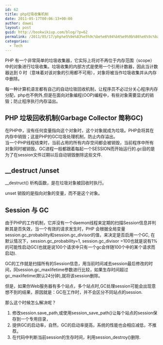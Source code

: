 ```yaml
---
id: 62
title: php垃圾收集机制
date: 2011-05-17T00:06:13+00:00
author: dawei
layout: post
guid: http://bookwikiup.com/blog/?p=62
permalink: /2011/05/17/php%e5%9e%83%e5%9c%be%e6%94%b6%e9%9b%86%e6%9c%ba%e5%88%b6/
categories:
  - Tech
---
```


PHP 有一个非常简单的垃圾收集器，它实际上将对不再位于内存范围（scope）中的对象进行垃圾收集。垃圾收集的内部方式是使用一个引用计数器，因此当计数器达到 0 时（意味着对该对象的引用都不可用），对象将被当作垃圾收集并从内存中删除。  

每一种计算机语言都有自己的自动垃圾回收机制，让程序员不必过分关心程序内存分配，php也不例外,但是在面向对象编程(OOP)编程中，有些对象需要显式的销毁；防止程序执行内存溢出。  

## PHP 垃圾回收机制(Garbage Collector 简称GC)  

在PHP中，没有任何变量指向这个对象时，这个对象就成为垃圾。PHP会将其在内存中销毁；这是PHP的GC垃圾处理机制，防止内存溢出。  
当一个PHP线程结束时，当前占用的所有内存空间都会被销毁，当前程序中所有对象同时被销毁。GC进程一般都跟着每起一个SESSION而开始运行的.gc目的是为了在session文件过期以后自动销毁删除这些文件.  

## __destruct /unset  

__destruct() 析构函数，是在垃圾对象被回收时执行。  

unset 销毁的是指向对象的变量，而不是这个对象。  
##  Session 与 GC  
由于PHP的工作机制，它并没有一个daemon线程来定期的扫描Session信息并判断其是否失效，当一个有效的请求发生时，PHP 会根据全局变量 session.gc\_probability和session.gc\_divisor的值，来决定是否启用一个GC, 在默认情况下，session.gc\_probability=1, session.gc\_divisor =100也就是说有1%的可能性启动GC(也就是说100个请求中只有一个gc会伴随100个中的某个请求而启动).  

GC的工作就是扫描所有的Session信息，用当前时间减去session最后修改的时间，同session.gc\_maxlifetime参数进行比较，如果生存时间超过gc\_maxlifetime(默认24分钟),就将该session删除。  

但是，如果你Web服务器有多个站点，多个站点时,GC处理session可能会出现意想不到的结果，原因就是：GC在工作时，并不会区分不同站点的session.  

那么这个时候怎么解决呢？  

1. 修改session.save\_path,或使用session\_save_path()让每个站点的session保存到一个专用目录，  
2. 提供GC的启动率，自然，GC的启动率提高，系统的性能也会相应减低，不推荐。  
3. 在代码中判断当前session的生存时间，利用session_destroy()删除.
